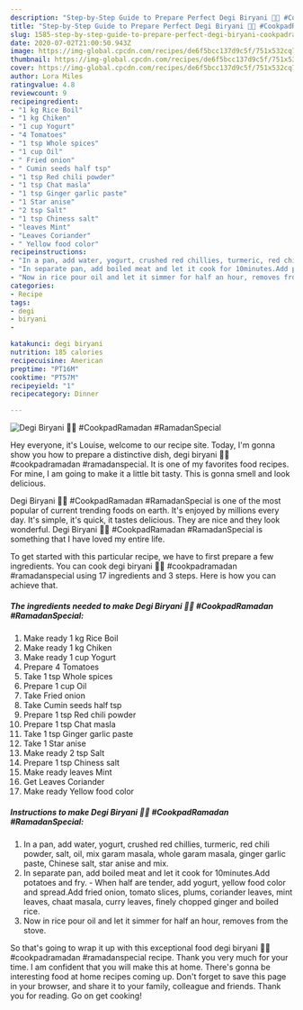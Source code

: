 ```yaml
---
description: "Step-by-Step Guide to Prepare Perfect Degi Biryani 💖💖 #CookpadRamadan #RamadanSpecial"
title: "Step-by-Step Guide to Prepare Perfect Degi Biryani 💖💖 #CookpadRamadan #RamadanSpecial"
slug: 1585-step-by-step-guide-to-prepare-perfect-degi-biryani-cookpadramadan-ramadanspecial
date: 2020-07-02T21:00:50.943Z
image: https://img-global.cpcdn.com/recipes/de6f5bcc137d9c5f/751x532cq70/degi-biryani-💖💖-cookpadramadan-ramadanspecial-recipe-main-photo.jpg
thumbnail: https://img-global.cpcdn.com/recipes/de6f5bcc137d9c5f/751x532cq70/degi-biryani-💖💖-cookpadramadan-ramadanspecial-recipe-main-photo.jpg
cover: https://img-global.cpcdn.com/recipes/de6f5bcc137d9c5f/751x532cq70/degi-biryani-💖💖-cookpadramadan-ramadanspecial-recipe-main-photo.jpg
author: Lora Miles
ratingvalue: 4.8
reviewcount: 9
recipeingredient:
- "1 kg Rice Boil"
- "1 kg Chiken"
- "1 cup Yogurt"
- "4 Tomatoes"
- "1 tsp Whole spices"
- "1 cup Oil"
- " Fried onion"
- " Cumin seeds half tsp"
- "1 tsp Red chili powder"
- "1 tsp Chat masla"
- "1 tsp Ginger garlic paste"
- "1 Star anise"
- "2 tsp Salt"
- "1 tsp Chiness salt"
- "leaves Mint"
- "Leaves Coriander"
- " Yellow food color"
recipeinstructions:
- "In a pan, add water, yogurt, crushed red chillies, turmeric, red chili powder, salt, oil, mix garam masala, whole garam masala, ginger garlic paste, Chinese salt, star anise and mix."
- "In separate pan, add boiled meat and let it cook for 10minutes.Add potatoes and fry. When half are tender, add yogurt, yellow food color and spread.Add fried onion, tomato slices, plums, coriander leaves, mint leaves, chaat masala, curry leaves, finely chopped ginger and boiled rice."
- "Now in rice pour oil and let it simmer for half an hour, removes from the stove."
categories:
- Recipe
tags:
- degi
- biryani
- 

katakunci: degi biryani  
nutrition: 185 calories
recipecuisine: American
preptime: "PT16M"
cooktime: "PT57M"
recipeyield: "1"
recipecategory: Dinner

---
```



![Degi Biryani 💖💖 #CookpadRamadan #RamadanSpecial](https://img-global.cpcdn.com/recipes/de6f5bcc137d9c5f/751x532cq70/degi-biryani-💖💖-cookpadramadan-ramadanspecial-recipe-main-photo.jpg)

Hey everyone, it's Louise, welcome to our recipe site. Today, I'm gonna show you how to prepare a distinctive dish, degi biryani 💖💖 #cookpadramadan #ramadanspecial. It is one of my favorites food recipes. For mine, I am going to make it a little bit tasty. This is gonna smell and look delicious.

Degi Biryani 💖💖 #CookpadRamadan #RamadanSpecial is one of the most popular of current trending foods on earth. It's enjoyed by millions every day. It's simple, it's quick, it tastes delicious. They are nice and they look wonderful. Degi Biryani 💖💖 #CookpadRamadan #RamadanSpecial is something that I have loved my entire life.




To get started with this particular recipe, we have to first prepare a few ingredients. You can cook degi biryani 💖💖 #cookpadramadan #ramadanspecial using 17 ingredients and 3 steps. Here is how you can achieve that.

<!--inarticleads1-->

##### The ingredients needed to make Degi Biryani 💖💖 #CookpadRamadan #RamadanSpecial:

1. Make ready 1 kg Rice Boil
1. Make ready 1 kg Chiken
1. Make ready 1 cup Yogurt
1. Prepare 4 Tomatoes
1. Take 1 tsp Whole spices
1. Prepare 1 cup Oil
1. Take  Fried onion
1. Take  Cumin seeds half tsp
1. Prepare 1 tsp Red chili powder
1. Prepare 1 tsp Chat masla
1. Take 1 tsp Ginger garlic paste
1. Take 1 Star anise
1. Make ready 2 tsp Salt
1. Prepare 1 tsp Chiness salt
1. Make ready leaves Mint
1. Get Leaves Coriander
1. Make ready  Yellow food color




<!--inarticleads2-->

##### Instructions to make Degi Biryani 💖💖 #CookpadRamadan #RamadanSpecial:

1. In a pan, add water, yogurt, crushed red chillies, turmeric, red chili powder, salt, oil, mix garam masala, whole garam masala, ginger garlic paste, Chinese salt, star anise and mix.
1. In separate pan, add boiled meat and let it cook for 10minutes.Add potatoes and fry. - When half are tender, add yogurt, yellow food color and spread.Add fried onion, tomato slices, plums, coriander leaves, mint leaves, chaat masala, curry leaves, finely chopped ginger and boiled rice.
1. Now in rice pour oil and let it simmer for half an hour, removes from the stove.




So that's going to wrap it up with this exceptional food degi biryani 💖💖 #cookpadramadan #ramadanspecial recipe. Thank you very much for your time. I am confident that you will make this at home. There's gonna be interesting food at home recipes coming up. Don't forget to save this page in your browser, and share it to your family, colleague and friends. Thank you for reading. Go on get cooking!
